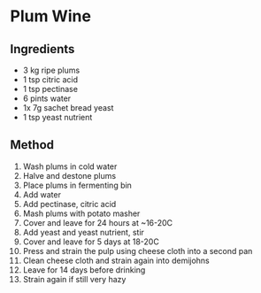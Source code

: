 # Plum Wine

## Ingredients
* 3 kg ripe plums
* 1 tsp citric acid
* 1 tsp pectinase
* 6 pints water
* 1x 7g sachet bread yeast
* 1 tsp yeast nutrient

## Method
1. Wash plums in cold water
2. Halve and destone plums
3. Place plums in fermenting bin
4. Add water
6. Add pectinase, citric acid
7. Mash plums with potato masher
8. Cover and leave for 24 hours at ~16-20C
5. Add yeast and yeast nutrient, stir
6. Cover and leave for 5 days at 18-20C
7. Press and strain the pulp using cheese cloth into a second pan
8. Clean cheese cloth and strain again into demijohns
9. Leave for 14 days before drinking
10. Strain again if still very hazy
